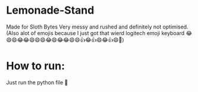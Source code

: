 # Lemonade-Stand
Made for Sloth Bytes
Very messy and rushed and definitely not optimised. (Also alot of emojis because I just got that wierd logitech emoji keyboard 😂😄😄😂😂😄😄😄😂😄😂😂😄😄👍😂👍😄😂👍😄🗿)

# How to run:
Just run the python file 🤪
